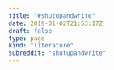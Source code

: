 ```yaml
---
title: "#shutupandwrite"
date: 2019-01-02T21:53:17Z
draft: false
type: page
kind: "literature"
subreddit: "shutupandwrite"
---
```

